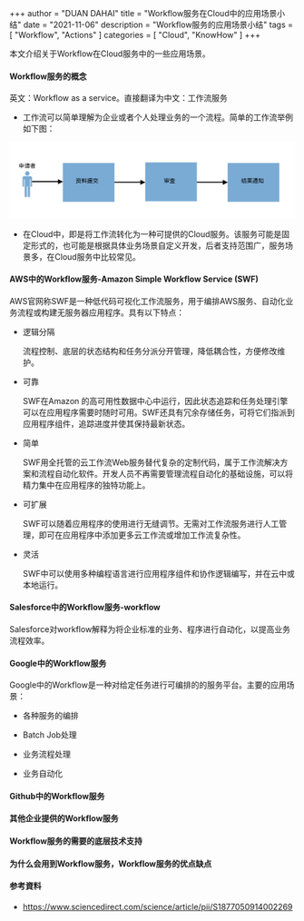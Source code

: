 +++
author = "DUAN DAHAI"
title = "Workflow服务在Cloud中的应用场景小结"
date = "2021-11-06"
description = "Workflow服务的应用场景小结"
tags = [
    "Workflow",
    "Actions"
]
categories = [
    "Cloud",
    "KnowHow"
]
+++

本文介绍关于Workflow在Cloud服务中的一些应用场景。

#### Workflow服务的概念
英文：Workflow as a service。直接翻译为中文：工作流服务

* 工作流可以简单理解为企业或者个人处理业务的一个流程。简单的工作流举例如下图：

![工作流](/media/20211106-workflow-actions.zh-cn-1.png)

* 在Cloud中，即是将工作流转化为一种可提供的Cloud服务。该服务可能是固定形式的，也可能是根据具体业务场景自定义开发，后者支持范围广，服务场景多，在Cloud服务中比较常见。


#### AWS中的Workflow服务-Amazon Simple Workflow Service (SWF)
AWS官网称SWF是一种低代码可视化工作流服务，用于编排AWS服务、自动化业务流程或构建无服务器应用程序。具有以下特点：

* 逻辑分隔

  流程控制、底层的状态结构和任务分派分开管理，降低耦合性，方便修改维护。

* 可靠

  SWF在Amazon 的高可用性数据中心中运行，因此状态追踪和任务处理引擎可以在应用程序需要时随时可用。SWF还具有冗余存储任务，可将它们指派到应用程序组件，追踪进度并使其保持最新状态。

* 简单

  SWF用全托管的云工作流Web服务替代复杂的定制代码，属于工作流解决方案和流程自动化软件。开发人员不再需要管理流程自动化的基础设施，可以将精力集中在应用程序的独特功能上。

* 可扩展

  SWF可以随着应用程序的使用进行无缝调节。无需对工作流服务进行人工管理，即可在应用程序中添加更多云工作流或增加工作流复杂性。

* 灵活

  SWF中可以使用多种编程语言进行应用程序组件和协作逻辑编写，并在云中或本地运行。

#### Salesforce中的Workflow服务-workflow
Salesforce对workflow解释为将企业标准的业务、程序进行自动化，以提高业务流程效率。

#### Google中的Workflow服务
Google中的Workflow是一种对给定任务进行可编排的的服务平台。主要的应用场景：

* 各种服务的编排

* Batch Job处理

* 业务流程处理

* 业务自动化


#### Github中的Workflow服务


#### 其他企业提供的Workflow服务


#### Workflow服务的需要的底层技术支持


#### 为什么会用到Workflow服务，Workflow服务的优点缺点


#### 参考資料
* https://www.sciencedirect.com/science/article/pii/S1877050914002269